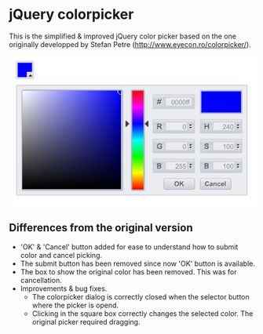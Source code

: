 # jQuery colorpicker
This is the simplified & improved jQuery color picker based on the one originally developped by Stefan Petre (http://www.eyecon.ro/colorpicker/).

![colorpicker](http://github.com/alprut/colorpicker/blob/master/images/colorpicker_thumb.png?raw=true)

## Differences from the original version
* 'OK' & 'Cancel' button added for ease to understand how to submit color and cancel picking.
* The submit button has been removed since now 'OK' button is available.
* The box to show the original color has been removed. This was for cancellation.
* Improvements & bug fixes.
    - The colorpicker dialog is correctly closed when the selector button where the picker is opend.
    - Clicking in the square box correctly changes the selected color. The original picker required dragging.
